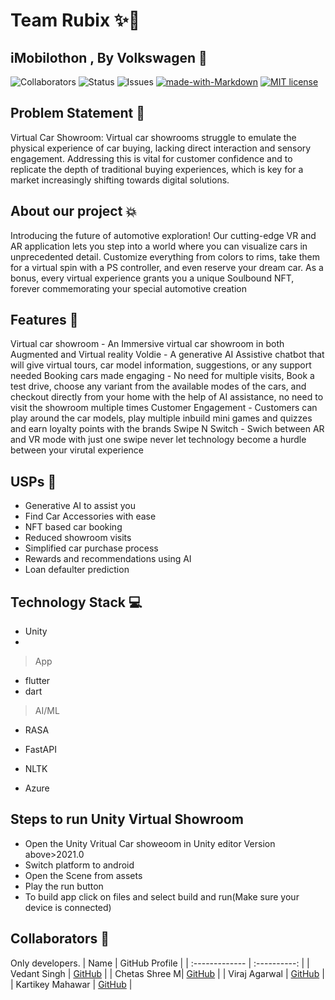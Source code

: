 

# Team Rubix ✨🚀
## iMobilothon , By Volkswagen 💫



![Collaborators](https://img.shields.io/badge/collaborators-4-red)
![Status](https://img.shields.io/badge/status-done-green)
![Issues](https://img.shields.io/badge/issues-0-blue)
[![made-with-Markdown](https://img.shields.io/badge/Made%20with-Markdown-1f425f.svg)](http://commonmark.org)
[![MIT license](https://img.shields.io/badge/License-MIT-blue.svg)](https://lbesson.mit-license.org/) 







## Problem Statement 🚧
Virtual Car Showroom:
Virtual car showrooms struggle to emulate the physical experience of car buying, lacking direct interaction and sensory engagement. Addressing this is vital for customer confidence and to replicate the depth of traditional buying experiences, which is key for a market increasingly shifting towards digital solutions.

## About our project 💥
Introducing the future of automotive exploration! Our cutting-edge VR and AR application lets you step into a world where you can visualize cars in unprecedented detail. Customize everything from colors to rims, take them for a virtual spin with a PS controller, and even reserve your dream car. As a bonus, every virtual experience grants you a unique Soulbound NFT, forever commemorating your special automotive creation

## Features 🔧
Virtual car showroom - An Immersive virtual car showroom in both Augmented and Virtual reality
Voldie - A generative AI Assistive chatbot that will give virtual tours, car model information, suggestions, or any support needed
Booking cars made engaging - No need for multiple visits, Book a test drive, choose any variant from the available modes of the cars, and checkout directly from your home with the help of AI assistance, no need to visit the showroom multiple times
Customer Engagement - Customers can play around the car models, play multiple inbuild mini games and quizzes and earn loyalty points with the brands
Swipe N Switch - Swich between AR and VR mode with just one swipe never let technology become a hurdle between your virutal experience

## USPs 🚨
- Generative AI to assist you
- Find Car Accessories with ease 
- NFT based car booking
- Reduced showroom visits
- Simplified car purchase process 
- Rewards and recommendations using AI
- Loan defaulter prediction 
 





## Technology Stack 💻

  - Unity
  - 
   > App
  - flutter
  - dart
  > AI/ML
  - RASA
  
  - FastAPI
  - NLTK
  
  - Azure
 

## Steps to run Unity Virtual Showroom
 - Open the Unity Vritual Car showeoom in Unity editor Version above>2021.0
 - Switch platform to android
 - Open the Scene from assets
 - Play the run button
 - To build app click on files and select build and run(Make sure your device is connected)



## Collaborators 🤖

Only developers.
| Name      | GitHub Profile     |
| :------------- | :----------: |
|  Vedant Singh  | [GitHub](https://github.com/vedant-11) |
|  Chetas Shree M| [GitHub]( https://github.com/ChetasShree) |
|  Viraj Agarwal  | [GitHub](https://github.com/agarwalviraj) |
|  Kartikey Mahawar | [GitHub](https://github.com/kartikey321) |
